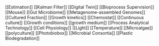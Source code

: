 [[Estimation]]
[[Kalman Filter]]
[[Digital Twin]]
[[Bioprocess Supervision]]
[[Mouse]]
[[Gut Microbiome]]
[[Metagenome-assembled Genomes]]
[[Cultured Fraction]]
[[Growth kinetics]]
[[Chemostat]]
[[Continuous culture]]
[[Growth conditions]]
[[growth medium]]
[[Process Analytical Technology]]
[[Cell Physiology]]
[[Light]]
[[Temperature]]
[[Microalgae]]
[[polyculture]]
[[Photobiobox]]
[[Microbial Consortia]]
[[Plastic Biodegradation]]
